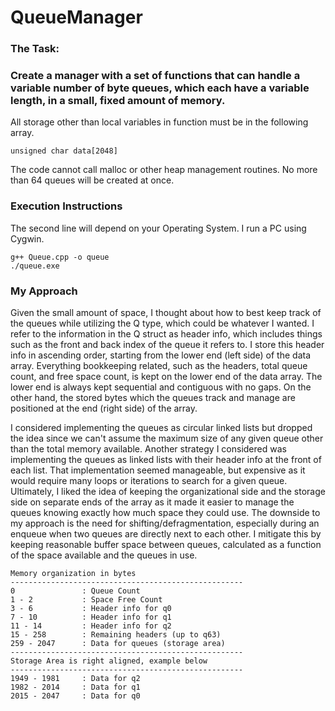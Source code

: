 # QueueManager

### The Task:
### Create a manager with a set of functions that can handle a variable number of byte queues, which each have a variable length, in a small, fixed amount of memory.

All storage other than local variables in function must be in the following array.
```
unsigned char data[2048]
```

The code cannot call malloc or other heap management routines. No more than 64 queues will be created at once.

### Execution Instructions
The second line will depend on your Operating System. I run a PC using Cygwin.
```
g++ Queue.cpp -o queue
./queue.exe 
```

### My Approach
Given the small amount of space, I thought about how to best keep track of the queues while utilizing the Q type, which could be whatever I wanted. I refer to the information in the Q struct as header info, which includes things such as the front and back index of the queue it refers to. I store this header info in ascending order, starting from the lower end (left side) of the data array. Everything bookkeeping related, such as the headers, total queue count, and free space count, is kept on the lower end of the data array. The lower end is always kept sequential and contiguous with no gaps. On the other hand, the stored bytes which the queues track and manage are positioned at the end (right side) of the array. 

I considered implementing the queues as circular linked lists but dropped the idea since we can't assume the maximum size of any given queue other than the total memory available. Another strategy I considered was implementing the queues as linked lists with their header info at the front of each list. That implementation seemed manageable, but expensive as it would require many loops or iterations to search for a given queue. Ultimately, I liked the idea of keeping the organizational side and the storage side on separate ends of the array as it made it easier to manage the queues knowing exactly how much space they could use. The downside to my approach is the need for shifting/defragmentation, especially during an enqueue when two queues are directly next to each other. I mitigate this by keeping reasonable buffer space between queues, calculated as a function of the space available and the queues in use.

    Memory organization in bytes
    ----------------------------------------------------
    0               : Queue Count
    1 - 2           : Space Free Count
    3 - 6           : Header info for q0
    7 - 10          : Header info for q1
    11 - 14         : Header info for q2
    15 - 258        : Remaining headers (up to q63)
    259 - 2047      : Data for queues (storage area)
    ----------------------------------------------------
    Storage Area is right aligned, example below
    ----------------------------------------------------
    1949 - 1981     : Data for q2
    1982 - 2014     : Data for q1
    2015 - 2047     : Data for q0